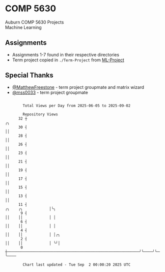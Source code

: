 # COMP 5630
Auburn COMP 5630 Projects  
Machine Learning

## Assignments
- Assignments 1-7 found in their respective directories
- Term project copied in `./Term-Project` from [ML-Project](https://github.com/wumphlett/ML-Project)

## Special Thanks
- [@MatthewFreestone](https://github.com/MatthewFreestone) - term project groupmate and matrix wizard
- [@mss0033](https://github.com/mss0033) - term project groupmate

```

        Total Views per Day from 2025-06-05 to 2025-09-02

        Repository Views
      32 ┼                                                                                ╭╮
      30 ┤                                                                                ││
      28 ┤                                                                                ││
      26 ┤                                                                                ││
      23 ┤                                                                                ││
      21 ┤                                                                                ││
      19 ┤                                                                                ││
      17 ┤                                                                                ││
      15 ┤                                                                                ││
      13 ┤                                                                                ││
      11 ┤                                                            ╭╮    ╭╮            │╰╮
       9 ┤                                                            ││    ││            │ │
       6 ┤                                                            ││    ││            │ │
       4 ┤                                                            ││    ││            │ │╭╮
       2 ┤                                                            ││    ││            │ ╰╯│
       0 ┼────────────────────────────────────────────────────────────╯╰────╯╰────────────╯   ╰────

        Chart last updated - Tue Sep  2 00:00:20 2025 UTC
        
```
